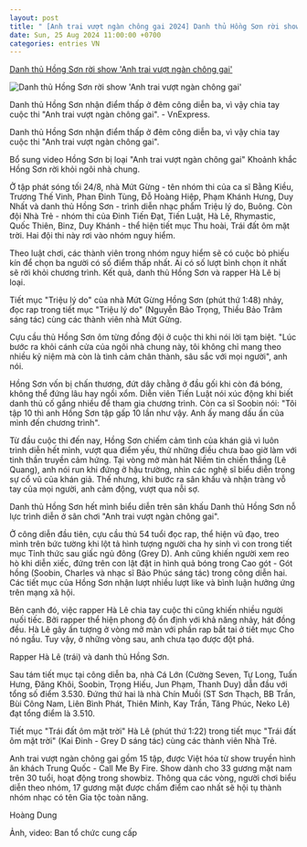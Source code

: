 ```yaml
---
layout: post
title: " [Anh trai vượt ngàn chông gai 2024] Danh thủ Hồng Sơn rời show 'Anh trai vượt ngàn chông gai'"
date: Sun, 25 Aug 2024 11:00:00 +0700
categories: entries VN
---
```

[Danh thủ Hồng Sơn rời show 'Anh trai vượt ngàn chông gai'](https://vnexpress.net/danh-thu-hong-son-roi-show-anh-trai-vuot-ngan-chong-gai-4785339.html)

![Danh thủ Hồng Sơn rời show 'Anh trai vượt ngàn chông gai'](https://vcdn1-giaitri.vnecdn.net/2024/08/24/danhthuhongsonanhtraivuotnganc-5918-9502-1724518778.jpg?w=1200&h=0&q=100&dpr=1&fit=crop&s=073VLchKAyhbfuxkNmX8jw)

Danh thủ Hồng Sơn nhận điểm thấp ở đêm công diễn ba, vì vậy chia tay cuộc thi "Anh trai vượt ngàn chông gai". - VnExpress.

Danh thủ Hồng Sơn nhận điểm thấp ở đêm công diễn ba, vì vậy chia tay cuộc thi "Anh trai vượt ngàn chông gai".

Bổ sung video Hồng Sơn bị loại "Anh trai vượt ngàn chông gai" Khoảnh khắc Hồng Sơn rời khỏi ngôi nhà chung.

Ở tập phát sóng tối 24/8, nhà Mứt Gừng - tên nhóm thi của ca sĩ Bằng Kiều, Trương Thế Vinh, Phan Đinh Tùng, Đỗ Hoàng Hiệp, Phạm Khánh Hưng, Duy Nhất và danh thủ Hồng Sơn - trình diễn nhạc phẩm Triệu lý do, Buông. Còn đội Nhà Trẻ - nhóm thi của Đinh Tiến Đạt, Tiến Luật, Hà Lê, Rhymastic, Quốc Thiên, Binz, Duy Khánh - thể hiện tiết mục Thu hoài, Trái đất ôm mặt trời. Hai đội thi này rơi vào nhóm nguy hiểm.

Theo luật chơi, các thành viên trong nhóm nguy hiểm sẽ có cuộc bỏ phiếu kín để chọn ba người có số điểm thấp nhất. Ai có số lượt bình chọn ít nhất sẽ rời khỏi chương trình. Kết quả, danh thủ Hồng Sơn và rapper Hà Lê bị loại.

Tiết mục "Triệu lý do" của nhà Mứt Gừng Hồng Sơn (phút thứ 1:48) nhảy, đọc rap trong tiết mục "Triệu lý do" (Nguyễn Bảo Trọng, Thiều Bảo Trâm sáng tác) cùng các thành viên nhà Mứt Gừng.

Cựu cầu thủ Hồng Sơn ôm từng đồng đội ở cuộc thi khi nói lời tạm biệt. "Lúc bước ra khỏi cánh cửa của ngôi nhà chung này, tôi không chỉ mang theo nhiều kỷ niệm mà còn là tình cảm chân thành, sâu sắc với mọi người", anh nói.

Hồng Sơn vốn bị chấn thương, đứt dây chằng ở đầu gối khi còn đá bóng, không thể đứng lâu hay ngồi xổm. Diễn viên Tiến Luật nói xúc động khi biết danh thủ cố gắng nhiều để tham gia chương trình. Còn ca sĩ Soobin nói: "Tôi tập 10 thì anh Hồng Sơn tập gấp 10 lần như vậy. Anh ấy mang dấu ấn của mình đến chương trình".

Từ đầu cuộc thi đến nay, Hồng Sơn chiếm cảm tình của khán giả vì luôn trình diễn hết mình, vượt qua điểm yếu, thử những điều chưa bao giờ làm với tinh thần truyền cảm hứng. Tại vòng mở màn hát Niềm tin chiến thắng (Lê Quang), anh nói run khi đứng ở hậu trường, nhìn các nghệ sĩ biểu diễn trong sự cổ vũ của khán giả. Thế nhưng, khi bước ra sân khấu và nhận tràng vỗ tay của mọi người, anh cảm động, vượt qua nỗi sợ.

Danh thủ Hồng Sơn hết mình biểu diễn trên sân khấu Danh thủ Hồng Sơn nỗ lực trình diễn ở sân chơi "Anh trai vượt ngàn chông gai".

Ở công diễn đầu tiên, cựu cầu thủ 54 tuổi đọc rap, thể hiện vũ đạo, treo mình trên bức tường khi lột tả hình tượng người cha hy sinh vì con trong tiết mục Tỉnh thức sau giấc ngủ đông (Grey D). Anh cũng khiến người xem reo hò khi diễn xiếc, đứng trên con lật đật in hình quả bóng trong Cao gót - Gót hồng (Soobin, Charles và nhạc sĩ Bảo Phúc sáng tác) trong công diễn hai. Các tiết mục của Hồng Sơn nhận lượt nhiều lượt like và bình luận hưởng ứng trên mạng xã hội.

Bên cạnh đó, việc rapper Hà Lê chia tay cuộc thi cũng khiến nhiều người nuối tiếc. Bởi rapper thể hiện phong độ ổn định với khả năng nhảy, hát đồng đều. Hà Lê gây ấn tượng ở vòng mở màn với phần rap bắt tai ở tiết mục Cho nó ngầu. Tuy vậy, ở những vòng sau, anh chưa tạo được đột phá.

Rapper Hà Lê (trái) và danh thủ Hồng Sơn.

Sau tám tiết mục tại công diễn ba, nhà Cá Lớn (Cường Seven, Tự Long, Tuấn Hưng, Đăng Khôi, Soobin, Trọng Hiếu, Jun Phạm, Thanh Duy) dẫn đầu với tổng số điểm 3.530. Đứng thứ hai là nhà Chín Muồi (ST Sơn Thạch, BB Trần, Bùi Công Nam, Liên Bình Phát, Thiên Minh, Kay Trần, Tăng Phúc, Neko Lê) đạt tổng điểm là 3.510.

Tiết mục "Trái đất ôm mặt trời" Hà Lê (phút thứ 1:22) trong tiết mục "Trái đất ôm mặt trời" (Kai Đinh - Grey D sáng tác) cùng các thành viên Nhà Trẻ.

Anh trai vượt ngàn chông gai gồm 15 tập, được Việt hóa từ show truyền hình ăn khách Trung Quốc - Call Me By Fire. Show dành cho 33 gương mặt nam trên 30 tuổi, hoạt động trong showbiz. Thông qua các vòng, người chơi biểu diễn theo nhóm, 17 gương mặt được chấm điểm cao nhất sẽ hội tụ thành nhóm nhạc có tên Gia tộc toàn năng.

Hoàng Dung

Ảnh, video: Ban tổ chức cung cấp

